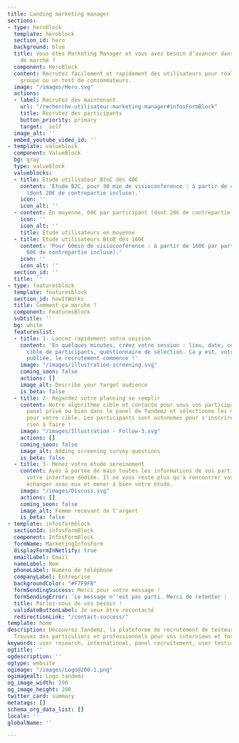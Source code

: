 ```yaml
---
title: Landing marketing manager
sections:
- type: heroblock
  template: heroblock
  section_id: hero
  background: blue
  title: Vous êtes Marketing Manager et vous avez besoin d’avancer dans votre étude
    de marché ?
  component: HeroBlock
  content: Recrutez facilement et rapidement des utilisateurs pour réaliser un focus
    groupe ou un test de consommateurs.
  image: "/images/Hero.svg"
  actions:
  - label: Recrutez dès maintenant
    url: "/recherche-utilisateur-marketing-manager#infosFormBlock"
    title: Recrutez des participants
    button_priority: primary
    target: _self
  image_alt: ''
  embed_youtube_video_id: ''
- template: valueblock
  component: ValueBlock
  bg: gray
  type: valueblock
  valueblocks:
  - title: Etude utilisateur BtoC dès 40€
    content: 'Etude B2C, pour 30 min de visioconférence : à partir de 40€ par participant
      (dont 20€ de contrepartie incluse).'
    icon: ''
    icon_alt: ''
  - content: En moyenne, 60€ par participant (dont 20€ de contrepartie incluse).
    icon: ''
    icon_alt: ''
    title: Etude utilisateurs en moyenne
  - title: Etude utilisateurs BtoB dès 160€
    content: 'Pour 60min de visioconférence : à partir de 160€ par participant (dont
      60€ de contrepartie incluse).'
    icon: ''
    icon_alt: ''
  section_id: ''
  title: ''
- type: featuresblock
  template: featuresblock
  section_id: howItWorks
  title: Comment ça marche ?
  component: FeaturesBlock
  subtitle: ''
  bg: white
  featureslist:
  - title: 1- Lancez rapidement votre session
    content: 'En quelques minutes, créez votre session : lieu, date, contrepartie,
      cible de participants, questionnaire de sélection. Ca y est, votre annonce est
      publiée, le recrutement commence !'
    image: "/images/illustration-screening.svg"
    coming_soon: false
    actions: []
    image_alt: Describe your target audience
    is_beta: false
  - title: 2- Regardez votre planning se remplir
    content: Notre algorithme cible et contacte pour vous vos participants, dans votre
      panel privé ou bien dans le panel de Tandemz et sélectionne les meilleurs profils
      pour votre cible. Les participants sont autonomes pour s'inscrire. Vous n'avez
      rien à faire !
    image: "/images/Illustration - Follow-3.svg"
    actions: []
    coming_soon: false
    image_alt: Adding screening survey questions
    is_beta: false
  - title: 3- Menez votre étude sereinement
    content: Ayez à portée de main toutes les informations de vos participants sur
      votre interface dédiée. Il ne vous reste plus qu'à rencontrer vos participants,
      échanger avec eux et mener à bien votre étude.
    image: "/images/Discuss.svg"
    actions: []
    coming_soon: false
    image_alt: Femme recevant de l'argent
    is_beta: false
- template: infosformblock
  sectionId: infosFormBlock
  component: InfosFormBlock
  formName: MarketingInfosForm
  displayFormInNetlify: true
  emailLabel: Email
  nameLabel: Nom
  phoneLabel: Numéro de téléphone
  companyLabel: Entreprise
  backgroundColor: "#F7F9FB"
  formSendingSuccess: Merci pour votre message !
  formSendingError: 'Le message n''est pas parti. Merci de retenter : )'
  title: Parlez-nous de vos besoin !
  validateButtonLabel: Je veux être recontacté
  redirectionLink: "/contact-success/"
template: home
description: Découvrez Tandemz, la plateforme de recrutement de testeurs en self-service.
  Trouvez des particuliers et professionnels pour vos interviews et focus groupes
keywords: user research, international, panel recruitement, user testing, interviews
ogtitle: ''
ogdescription: ''
ogtype: website
ogimage: "/images/Logo@200-1.png"
ogimagealt: Logo tandemz
og_image_width: 200
og_image_height: 200
twitter_card: summary
metatags: []
schema_org_data_list: []
locale: ''
globalName: ''

---
```

